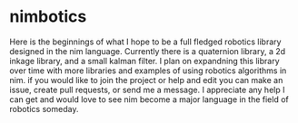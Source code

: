 # nimbotics
Here is the beginnings of what I hope to be a full fledged robotics library designed in the nim language.
Currently there is a quaternion library, a 2d inkage library, and a small kalman filter. 
I plan on expandning this library over time with more libraries and examples of using robotics algorithms in nim.
if you would like to join the project or help and edit you can make an issue, create pull requests, or send me a message.
I appreciate any help I can get and would love to see nim become a major language in the field of robotics someday.
